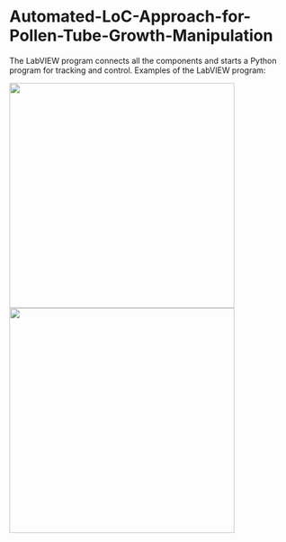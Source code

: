 # Automated-LoC-Approach-for-Pollen-Tube-Growth-Manipulation
The LabVIEW program connects all the components and starts a Python program for tracking and control.
Examples of the LabVIEW program:

<img src="https://github.com/user-attachments/assets/3460cc3c-8a1e-4067-9e6e-771fe6856627 " width="400"  />
<br />
<img src="https://github.com/user-attachments/assets/667de3e4-bb3e-4f05-9960-479db6d0f919 " width="400"  />
